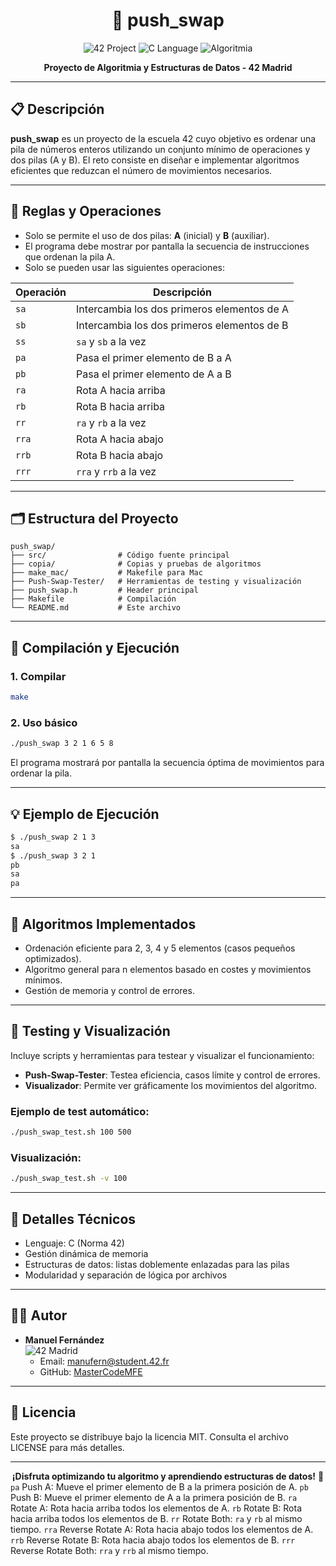<div align="center">

# 🥇 push_swap

<img src="https://img.shields.io/badge/42%20Project-push__swap-blue" alt="42 Project" />
<img src="https://img.shields.io/badge/C-100%25-blue.svg" alt="C Language" />
<img src="https://img.shields.io/badge/Algoritmia-Avanzada-green" alt="Algoritmia" />

<strong>Proyecto de Algoritmia y Estructuras de Datos - 42 Madrid</strong>
</div>

---

## 📋 Descripción

<b>push_swap</b> es un proyecto de la escuela 42 cuyo objetivo es ordenar una pila de números enteros utilizando un conjunto mínimo de operaciones y dos pilas (A y B). El reto consiste en diseñar e implementar algoritmos eficientes que reduzcan el número de movimientos necesarios.

---

## 🧩 Reglas y Operaciones

- Solo se permite el uso de dos pilas: <b>A</b> (inicial) y <b>B</b> (auxiliar).
- El programa debe mostrar por pantalla la secuencia de instrucciones que ordenan la pila A.
- Solo se pueden usar las siguientes operaciones:

| Operación | Descripción |
|-----------|-------------|
| <code>sa</code> | Intercambia los dos primeros elementos de A |
| <code>sb</code> | Intercambia los dos primeros elementos de B |
| <code>ss</code> | <code>sa</code> y <code>sb</code> a la vez |
| <code>pa</code> | Pasa el primer elemento de B a A |
| <code>pb</code> | Pasa el primer elemento de A a B |
| <code>ra</code> | Rota A hacia arriba |
| <code>rb</code> | Rota B hacia arriba |
| <code>rr</code> | <code>ra</code> y <code>rb</code> a la vez |
| <code>rra</code> | Rota A hacia abajo |
| <code>rrb</code> | Rota B hacia abajo |
| <code>rrr</code> | <code>rra</code> y <code>rrb</code> a la vez |

---

## 🗂️ Estructura del Proyecto

```
push_swap/
├── src/                # Código fuente principal
├── copia/              # Copias y pruebas de algoritmos
├── make_mac/           # Makefile para Mac
├── Push-Swap-Tester/   # Herramientas de testing y visualización
├── push_swap.h         # Header principal
├── Makefile            # Compilación
└── README.md           # Este archivo
```

---

## 🚀 Compilación y Ejecución

### 1. Compilar

```bash
make
```

### 2. Uso básico

```bash
./push_swap 3 2 1 6 5 8
```

El programa mostrará por pantalla la secuencia óptima de movimientos para ordenar la pila.

---

## 💡 Ejemplo de Ejecución

```bash
$ ./push_swap 2 1 3
sa
$ ./push_swap 3 2 1
pb
sa
pa
```

---

## 🧠 Algoritmos Implementados

- Ordenación eficiente para 2, 3, 4 y 5 elementos (casos pequeños optimizados).
- Algoritmo general para n elementos basado en costes y movimientos mínimos.
- Gestión de memoria y control de errores.

---

## 🧪 Testing y Visualización

Incluye scripts y herramientas para testear y visualizar el funcionamiento:

- <b>Push-Swap-Tester</b>: Testea eficiencia, casos límite y control de errores.
- <b>Visualizador</b>: Permite ver gráficamente los movimientos del algoritmo.

### Ejemplo de test automático:

```bash
./push_swap_test.sh 100 500
```

### Visualización:

```bash
./push_swap_test.sh -v 100
```

---

## 📁 Detalles Técnicos

- Lenguaje: C (Norma 42)
- Gestión dinámica de memoria
- Estructuras de datos: listas doblemente enlazadas para las pilas
- Modularidad y separación de lógica por archivos

---

## 👨‍💻 Autor

- <b>Manuel Fernández</b>  
  <img src="https://img.shields.io/badge/42%20Madrid-Student-blue" alt="42 Madrid" />
  - Email: manufern@student.42.fr
  - GitHub: [MasterCodeMFE](https://github.com/MasterCodeMFE)

---

## 📝 Licencia

Este proyecto se distribuye bajo la licencia MIT. Consulta el archivo LICENSE para más detalles.

---

<div align="center">
  <b>¡Disfruta optimizando tu algoritmo y aprendiendo estructuras de datos!</b> 🚀
</div>
  </tr>
  <tr>
    <td><code>pa</code></td>
    <td>Push A: Mueve el primer elemento de B a la primera posición de A.</td>
  </tr>
  <tr>
    <td><code>pb</code></td>
    <td>Push B: Mueve el primer elemento de A a la primera posición de B.</td>
  </tr>
  <tr>
    <td><code>ra</code></td>
    <td>Rotate A: Rota hacia arriba todos los elementos de A.</td>
  </tr>
  <tr>
    <td><code>rb</code></td>
    <td>Rotate B: Rota hacia arriba todos los elementos de B.</td>
  </tr>
  <tr>
    <td><code>rr</code></td>
    <td>Rotate Both: <code>ra</code> y <code>rb</code> al mismo tiempo.</td>
  </tr>
  <tr>
    <td><code>rra</code></td>
    <td>Reverse Rotate A: Rota hacia abajo todos los elementos de A.</td>
  </tr>
  <tr>
    <td><code>rrb</code></td>
    <td>Reverse Rotate B: Rota hacia abajo todos los elementos de B.</td>
  </tr>
  <tr>
    <td><code>rrr</code></td>
    <td>Reverse Rotate Both: <code>rra</code> y <code>rrb</code> al mismo tiempo.</td>
  </tr>
</table>

</body>
</html>
